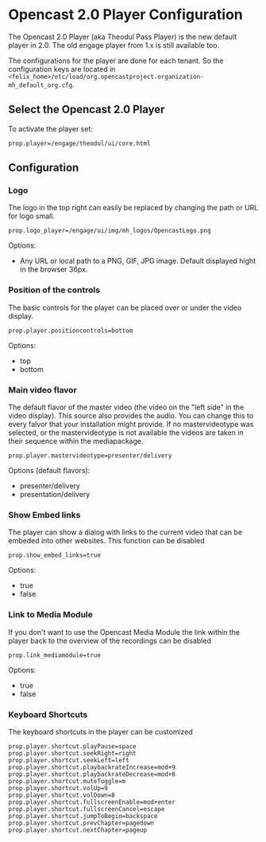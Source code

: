 # Opencast 2.0 Player Configuration

The Opencast 2.0 Player (aka Theodul Pass Player) is the new default player in 2.0. The old engage player from 1.x is still available too.

The configurations for the player are done for each tenant. So the configuration keys are located in `<felix_home>/etc/load/org.opencastproject.organization-mh_default_org.cfg`.

## Select the Opencast 2.0 Player
To activate the player set:

    prop.player=/engage/theodul/ui/core.html

## Configuration

### Logo 
The logo in the top right can easily be replaced by changing the path or URL for logo small.

    prop.logo_player=/engage/ui/img/mh_logos/OpencastLogo.png

Options:

 - Any URL or local path to a PNG, GIF, JPG image. Default displayed hight in the browser 36px.

### Position of the controls
The basic controls for the player can be placed over or under the video display.

    prop.player.positioncontrols=bottom

Options:

 - top
 - bottom

### Main video flavor
The default flavor of the master video (the video on the "left side" in the video display). This source also provides the audio. You can change this to every falvor that your installation might provide. If no mastervideotype was selected, or the mastervideotype is not available the videos are taken in their sequence within the mediapackage.

    prop.player.mastervideotype=presenter/delivery

Options (default flavors):

 - presenter/delivery
 - presentation/delivery

### Show Embed links
The player can show a dialog with links to the current video that can be embeded into other websites. This function can be disabled

    prop.show_embed_links=true

Options:

 - true
 - false

### Link to Media Module
If you don't want to use the Opencast Media Module the link within the player back to the overview of the recordings can be disabled

    prop.link_mediamodule=true

Options:

 - true
 - false

### Keyboard Shortcuts
The keyboard shortcuts in the player can be customized

    prop.player.shortcut.playPause=space
    prop.player.shortcut.seekRight=right
    prop.player.shortcut.seekLeft=left
    prop.player.shortcut.playbackrateIncrease=mod+9
    prop.player.shortcut.playbackrateDecrease=mod+8
    prop.player.shortcut.muteToggle=m
    prop.player.shortcut.volUp=9
    prop.player.shortcut.volDown=8
    prop.player.shortcut.fullscreenEnable=mod+enter
    prop.player.shortcut.fullscreenCancel=escape
    prop.player.shortcut.jumpToBegin=backspace
    prop.player.shortcut.prevChapter=pagedown
    prop.player.shortcut.nextChapter=pageup

